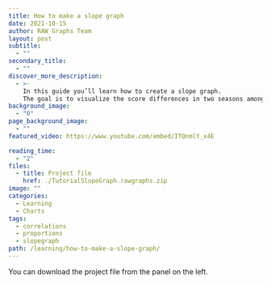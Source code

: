 ```yaml
---
title: How to make a slope graph
date: 2021-10-15
author: RAW Graphs Team
layout: post
subtitle:
  - ""
secondary_title:
  - ""
discover_more_description:
  - >-
    In this guide you’ll learn how to create a slope graph.
    The goal is to visualize the score differences in two seasons among Premier league and Serie A teams.
background_image:
  - "0"
page_background_image:
  - ""
featured_video: https://www.youtube.com/embed/ITQnmlY_x4E

reading_time:
  - "2"
files:
  - title: Project file
    href: ./TutorialSlopeGraph.rawgraphs.zip
image: ""
categories:
  - Learning
  - Charts
tags:
  - correlations
  - proportions
  - slopegraph
path: /learning/how-to-make-a-slope-graph/
---
```


You can download the project file from the panel on the left.
